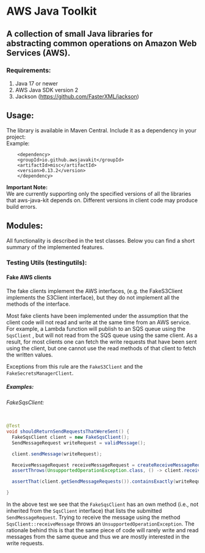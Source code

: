 # AWS Java Toolkit

## A collection of small Java libraries for abstracting common operations on Amazon Web Services (AWS).

### Requirements: 
 1. Java 17 or newer
 2. AWS Java SDK version 2
 3. Jackson (https://github.com/FasterXML/jackson)

## Usage:
The library is available in Maven Central. 
Include it as a dependency in your project:  
Example:
```
    <dependency>
    <groupId>io.github.awsjavakit</groupId>
    <artifactId>misc</artifactId>
    <version>0.13.2</version>
    </dependency>
```   
**Important Note:**   
We are currently supporting only the specified versions of all the libraries that 
aws-java-kit depends on. Different versions in client code may produce build errors.


## Modules:
All functionality is described in the test classes. Below you can find a short summary 
of the implemented features.

### Testing Utils (testingutils):

#### Fake AWS clients
The fake clients implement the AWS interfaces, (e.g. the FakeS3Client implements the S3Client interface),
but they do not implement all the methods of the interface. 

Most fake clients have been implemented under the assumption 
that the client code will not read and write at the same time from an AWS service. 
For example, a Lambda function will publish to an SQS queue using the `SqsClient` , 
but will not read from the SQS queue using the same client.
As a result, for most clients one can fetch the write requests that have been sent using the client, 
but one cannot use the read methods of that client to fetch the written values. 

Exceptions from this rule are the `FakeS3Client` and the `FakeSecretsManagerClient`.

##### Examples:

###### FakeSqsClient:

```java

@Test
void shouldReturnSendRequestsThatWereSent() {
  FakeSqsClient client = new FakeSqsClient();
  SendMessageRequest writeRequest = validMessage();

  client.sendMessage(writeRequest);

  ReceiveMessageRequest receiveMessageRequest = createReceiveMessageRequest(writeRequest);
  assertThrows(UnsupportedOperationException.class, () -> client.receiveMessage(receiveMessageRequest));

  assertThat(client.getSendMessageRequests()).containsExactly(writeRequest);

}

```

In the above test we see that the `FakeSqsClient` 
has an own method (i.e., not inherited from the `SqsClient` interface)
that lists the  submitted `SendMessageRequest`. Trying to receive the message 
using the method `SqsClient::receiveMessage`
throws an `UnsupportedOperationException`. The rationale behind this is that 
the same piece of code will rarely write and read messages from the same queue
and thus we are mostly interested in the write requests. 













